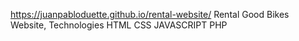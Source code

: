 https://juanpabloduette.github.io/rental-website/
Rental Good Bikes Website, Technologies HTML CSS JAVASCRIPT PHP

